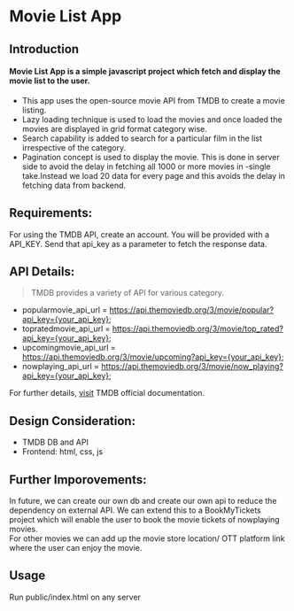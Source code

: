 # Movie List App

## Introduction

#### Movie List App is a simple javascript project which fetch and display the movie list to the user.

- This app uses the open-source movie API from TMDB to create a movie listing.
- Lazy loading technique is used to load the movies and once loaded the movies are displayed in grid format category wise.
- Search capability is added to search for a particular film in the list irrespective of the category.
- Pagination concept is used to display the movie. This is done in server side to avoid the delay in fetching all 1000 or more movies in -single take.Instead we load 20  data for every page and this avoids the delay in fetching data from backend.


## Requirements:

For using the TMDB API, create an account. You will be provided with a API_KEY. Send that api_key as a parameter to fetch the response data.

## API Details: 

> TMDB provides a variety of API for various category. 
- popularmovie_api_url =  https://api.themoviedb.org/3/movie/popular?api_key={your_api_key};
- topratedmovie_api_url =  https://api.themoviedb.org/3/movie/top_rated?api_key={your_api_key};
- upcomingmovie_api_url =  https://api.themoviedb.org/3/movie/upcoming?api_key={your_api_key};
- nowplaying_api_url =  https://api.themoviedb.org/3/movie/now_playing?api_key={your_api_key};

For further details, [visit](https://developers.themoviedb.org/3/getting-started/)  TMDB official documentation.

## Design Consideration:

- TMDB DB and API
- Frontend: html, css, js

## Further Imporovements:

In future, we can create our own db and create our own api to reduce the dependency on external API. We can extend this to a BookMyTickets project which will enable the user to book the movie tickets of nowplaying movies.  
For other movies we can add up the movie store location/ OTT platform link where the user can enjoy the movie.


## Usage
Run public/index.html on any server